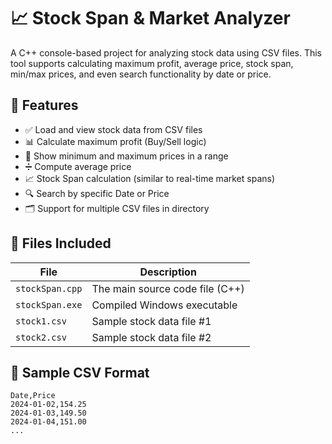 # 📈 Stock Span & Market Analyzer

A C++ console-based project for analyzing stock data using CSV files. This tool supports calculating maximum profit, average price, stock span, min/max prices, and even search functionality by date or price.

## 🔧 Features

- ✅ Load and view stock data from CSV files
- 📊 Calculate maximum profit (Buy/Sell logic)
- 🔽 Show minimum and maximum prices in a range
- ➗ Compute average price
- 📈 Stock Span calculation (similar to real-time market spans)
- 🔍 Search by specific Date or Price
- 🗂️ Support for multiple CSV files in directory

## 📁 Files Included

| File         | Description                          |
|--------------|--------------------------------------|
| `stockSpan.cpp` | The main source code file (C++)    |
| `stockSpan.exe` | Compiled Windows executable        |
| `stock1.csv`    | Sample stock data file #1          |
| `stock2.csv`    | Sample stock data file #2          |

## 🧪 Sample CSV Format

```csv
Date,Price
2024-01-02,154.25
2024-01-03,149.50
2024-01-04,151.00
...
